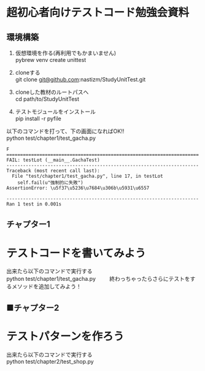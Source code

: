 超初心者向けテストコード勉強会資料
======================


環境構築
------
1. 仮想環境を作る(再利用でもかまいません)  
	pybrew venv create unittest  

2. cloneする  
	git clone git@github.com:nastizm/StudyUnitTest.git

3. cloneした教材のルートパスへ  
	cd path/to/StudyUnitTest

4. テストモジュールをインストール  
	pip install -r pyfile

以下のコマンドを打って、下の画面になればOK!!  
	python test/chapter1/test_gacha.py

	F  
	======================================================================  
	FAIL: testLot (__main__.GachaTest)  
	----------------------------------------------------------------------  
	Traceback (most recent call last):  
	  File "test/chapter1/test_gacha.py", line 17, in testLot  
	    self.fail(u"強制的に失敗")  
	AssertionError: \u5f37\u5236\u7684\u306b\u5931\u6557  
	  
	----------------------------------------------------------------------  
	Ran 1 test in 0.001s  
  


チャプター1
------
# テストコードを書いてみよう  

出来たら以下のコマンドで実行する  
	python test/chapter1/test_gacha.py
　　
終わっちゃったらさらにテストをするメソッドを追加してみよう！  


■チャプター2
------
# テストパターンを作ろう  

出来たら以下のコマンドで実行する  
	python test/chapter2/test_shop.py

